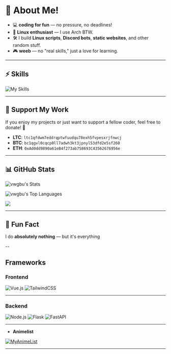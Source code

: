 # 👋 About Me!

- 💻 **coding for fun** — no pressure, no deadlines!
- 🌟 **Linux enthusiast** — I use Arch BTW.
- 🛠️ I build **Linux scripts**, **Discord bots**, **static websites**, and other random stuff.
- 🎮 **weeb** — no "real skills," just a love for learning.

---

## ⚡ Skills
![My Skills](https://skillicons.dev/icons?i=js,html,css,python,nodejs,bash,linux)

---

## 🎉 Support My Work
If you enjoy my projects or just want to support a fellow coder, feel free to donate! 🚀

- **LTC**: `ltc1qfdwm7eddrqptwfuudqu78exh5fvpesxrjfnwcj`
- **BTC**: `bc1qgvl0cqcp0ll7adwh3kt3jpnyl53dfd2e5sf260`
- **ETH**: `0xAd0dd9890a61eB4f273ab758693C43562676956e`

---

## 📊 GitHub Stats
![vwgbu's Stats](https://github-readme-stats.vercel.app/api?username=vwgbu&theme=cobalt&show_icons=true&hide_border=false&count_private=false)

![vwgbu's Top Languages](https://github-readme-stats.vercel.app/api/top-langs/?username=vwgbu&theme=cobalt&show_icons=true&hide_border=false&layout=compact)

[![](https://visitcount.itsvg.in/api?id=vwgbu&label=Profile%20Views&color=12&icon=3&pretty=false)](https://visitcount.itsvg.in)

---

## 🌟 Fun Fact
I do **absolutely nothing** — but it's everything

-- 
## Frameworks 
### **Frontend**
![Vue.js](https://img.shields.io/badge/Vue.js-4FC08D?style=for-the-badge&logo=vue.js&logoColor=white)
![TailwindCSS](https://img.shields.io/badge/TailwindCSS-38B2AC?style=for-the-badge&logo=tailwind-css&logoColor=white)

---

### **Backend**
![Node.js](https://img.shields.io/badge/Node.js-339933?style=for-the-badge&logo=node.js&logoColor=white)
![Flask](https://img.shields.io/badge/Flask-000000?style=for-the-badge&logo=flask&logoColor=white)
![FastAPI](https://img.shields.io/badge/FastAPI-009688?style=for-the-badge&logo=fastapi&logoColor=white)

---


- **Animelist**


[![MyAnimeList](https://img.shields.io/badge/MyAnimeList-2E51A2?style=for-the-badge&logo=myanimelist&logoColor=white)](https://myanimelist.net/animelist/vwgbuy)

---

